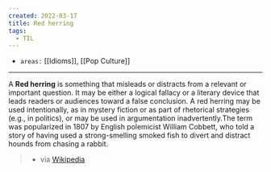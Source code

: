 ```yaml
---
created: 2022-03-17
title: Red herring
tags:
  - TIL
---
```


- `areas:` [[Idioms]], [[Pop Culture]]

---

A **Red herring** is something that misleads or distracts from a relevant or important question. It may be either a logical fallacy or a literary device that leads readers or audiences toward a false conclusion. A red herring may be used intentionally, as in mystery fiction or as part of rhetorical strategies (e.g., in politics), or may be used in argumentation inadvertently.The term was popularized in 1807 by English polemicist William Cobbett, who told a story of having used a strong-smelling smoked fish to divert and distract hounds from chasing a rabbit.

> - via [Wikipedia](https://en.wikipedia.org/wiki/Red%20herring)
